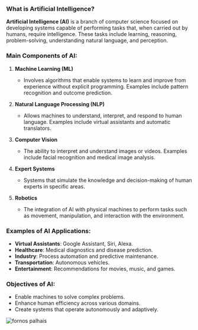 ### What is Artificial Intelligence?

**Artificial Intelligence (AI)** is a branch of computer science focused on developing systems capable of performing tasks that, when carried out by humans, require intelligence. These tasks include learning, reasoning, problem-solving, understanding natural language, and perception.

### Main Components of AI:
1. **Machine Learning (ML)**  
   - Involves algorithms that enable systems to learn and improve from experience without explicit programming. Examples include pattern recognition and outcome prediction.

2. **Natural Language Processing (NLP)**  
   - Allows machines to understand, interpret, and respond to human language. Examples include virtual assistants and automatic translators.

3. **Computer Vision**  
   - The ability to interpret and understand images or videos. Examples include facial recognition and medical image analysis.

4. **Expert Systems**  
   - Systems that simulate the knowledge and decision-making of human experts in specific areas.

5. **Robotics**  
   - The integration of AI with physical machines to perform tasks such as movement, manipulation, and interaction with the environment.

### Examples of AI Applications:
- **Virtual Assistants**: Google Assistant, Siri, Alexa.  
- **Healthcare**: Medical diagnostics and disease prediction.  
- **Industry**: Process automation and predictive maintenance.  
- **Transportation**: Autonomous vehicles.  
- **Entertainment**: Recommendations for movies, music, and games.

### Objectives of AI:
- Enable machines to solve complex problems.  
- Enhance human efficiency across various domains.  
- Create systems that operate autonomously and adaptively.  

![fornos palhais](https://github.com/0joseDark/my-AI-book/blob/main/images/fornos-palhais.jpg)
